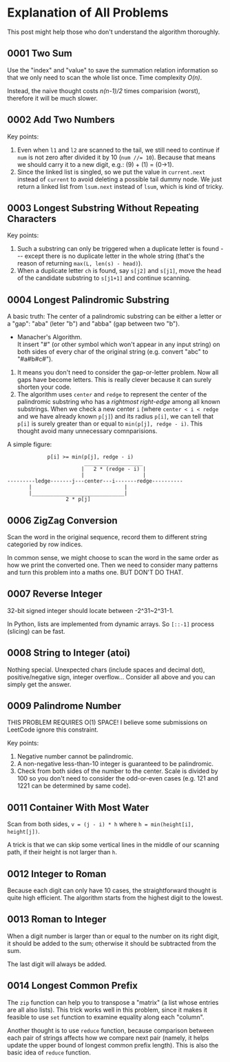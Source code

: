 # Explanation of All Problems

This post might help those who don't understand the algorithm thoroughly. 

## 0001 Two Sum

Use the "index" and "value" to save the summation relation information so that we only need to scan the whole list once. Time complexity *O(n)*.

Instead, the naive thought costs *n(n-1)/2* times comparision (worst), therefore it will be much slower.

## 0002 Add Two Numbers

Key points:
1. Even when `l1` and `l2` are scanned to the tail, we still need to continue if `num` is not zero after divided it by 10 (`num //= 10`). Because that means we should carry it to a new digit, e.g.: (9) + (1) = (0->1).
2. Since the linked list is singled, so we put the value in `current.next` instead of `current` to avoid deleting a possible tail dummy node. We just return a linked list from `lsum.next` instead of `lsum`, which is kind of tricky.


## 0003 Longest Substring Without Repeating Characters

Key points:
1. Such a substring can only be triggered when a duplicate letter is found --- except there is no duplicate letter in the whole string (that's the reason of returning `max(L, len(s) - head)`).
2. When a duplicate letter `ch` is found, say `s[j2]` and `s[j1]`, move the head of the candidate substring to `s[j1+1]` and continue scanning.

## 0004 Longest Palindromic Substring

A basic truth: The center of a palindromic substring can be either a letter or a "gap": "aba" (leter "b") and "abba" (gap between two "b").

- Manacher's Algorithm.   
It insert "#" (or other symbol which won't appear in any input string) on both sides of every char of the original string (e.g. convert "abc" to "#a#b#c#"). 
1. It means you don't need to consider the gap-or-letter problem. Now all gaps have become letters. This is really clever because it can surely shorten your code.
2. The algorithm uses `center` and `redge` to represent the center of the palindromic substring who has a *rightmost right-edge* among all known substrings. When we check a new center `i` (where `center < i < redge` and we have already known `p[j]`) and its radius `p[i]`, we can tell that `p[i]` is surely greater than or equal to `min(p[j], redge - i)`. This thought avoid many unnecessary comnparisions.

A simple figure:

                 p[i] >= min(p[j], redge - i)
                             ___________________
                            |   2 * (redge - i) |
                            |                   |
    ---------ledge-------j---center---i-------redge----------  
           |                              |
           |______________________________|               
                       2 * p[j]             

## 0006 ZigZag Conversion

Scan the word in the original sequence, record them to different string categoried by row indices.

In common sense, we might choose to scan the word in the same order as how we print the converted one. Then we need to consider many patterns and turn this problem into a maths one. BUT DON'T DO THAT.

## 0007 Reverse Integer

32-bit signed integer should locate between -2^31~2^31-1.

In Python, lists are implemented from dynamic arrays. So `[::-1]` process (slicing) can be fast.

## 0008 String to Integer (atoi)

Nothing special. Unexpected chars (include spaces and decimal dot), positive/negative sign, integer overflow... Consider all above and you can simply get the answer.

## 0009 Palindrome Number

THIS PROBLEM REQUIRES O(1) SPACE! I believe some submissions on LeetCode ignore this constraint.

Key points:
1. Negative number cannot be palindromic.
2. A non-negative less-than-10 integer is guaranteed to be palindromic.
3. Check from both sides of the number to the center. Scale is divided by 100 so you don't need to consider the odd-or-even cases (e.g. 121 and 1221 can be determined by same code).

## 0011 Container With Most Water

Scan from both sides, `v = (j - i) * h` where `h = min(height[i], height[j])`. 

A trick is that we can skip some vertical lines in the middle of our scanning path, if their height is not larger than `h`.

## 0012 Integer to Roman

Because each digit can only have 10 cases, the straightforward thought is quite high efficient. The algorithm starts from the highest digit to the lowest.

## 0013 Roman to Integer

When a digit number is larger than or equal to the number on its right digit, it should be added to the sum; otherwise it should be subtracted from the sum.

The last digit will always be added.

## 0014 Longest Common Prefix

The `zip` function can help you to transpose a "matrix" (a list whose entries are all also lists). This trick works well in this problem, since it makes it feasible to use `set` function to examine equality along each "column".

Another thought is to use `reduce` function, because comparison between each pair of strings affects how we compare next pair (namely, it helps update the upper bound of longest common prefix length). This is also the basic idea of `reduce` function.
